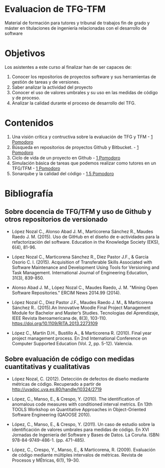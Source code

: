 # Evaluacion de TFG-TFM
Material de formación para tutores y tribunal de trabajos fin de grado y máster en titulaciones de ingeniería relacionadas con el desarrollo de software

Objetivos
========
Los asistentes a este curso al finalizar han de ser capaces de:

1. Conocer los repositorios de proyectos software y sus  herramientas de gestión de tareas y de versiones.
2. Saber analizar la actividad del proyecto
3. Conocer el uso de valores umbrales y su uso en las medidas  de código y de proceso.
4. Analizar la calidad durante el proceso de desarrollo del TFG.

 
Contenidos
========
1. Una visión crítica y contructiva sobre la evaluación de TFG y TFM - [1 Pomodoro](https://tomato-timer.com/)
2. Búsqueda en repositorios de proyectos Github y Bitbucket.  -  [1 Pomodoro](https://tomato-timer.com/)  
3. Ciclo de vida de un proyecto en Github   -  [1 Pomodoro](https://tomato-timer.com/)  
4. Simulación básica de tareas que podemos realizar como tutores en un TFG/TFM  - [1 Pomodoro](https://tomato-timer.com/)  
5. Sonarqube y la calidad del código  -  [1,5 Pomodoro](https://tomato-timer.com/)  

# Bibliografía 

##  Sobre docencia de TFG/TFM y uso de Github y otros repositorios de versionado 

*  López Nozal C., Alonso Abad J. M., Marticorena Sánchez R., Maudes Raedo J. M. (2015). Uso de GitHub en el diseño de e-actividades para la refactorización del software. Education in the Knowledge Society (EKS), 6(4), 81-96.

*  López Nozal C., Marticorena Sánchez R., Diez Pastor J.F., &  García Osorio C. I. (2015). Acquisition of Transferable Skills Associated with Software Maintenance and Development Using Tools for Versioning and Task Management. International Journal of Engineering Education, 31(3), 839-850.

*  Alonso Abad J. M., López Nozal C., Maudes Raedo, J. M. "Mining Open Software Repositories." ERCIM News 2014.99 (2014).

* López Nozal C., Diez Pastor J.F., Maudes Raedo J. M., & Marticorena Sánchez R.. (2015).An Innovative Moodle Final Project Management Module for Bachelor and Master’s Studies. Tecnologias del Aprendizaje, IEEE Revista Iberoamericana de, 8(3), 103-110. https://doi.org/10.1109/RITA.2013.2273109

* López C., Martín D.H., Bustillo A.,  &  Marticorena R. (2010). Final year project management process. En 2nd International Conference on Computer Supported Education (Vol. 2, pp. 5-12). Valencia.


## Sobre evaluación de código con medidas cuantitativas y cualitativas

* López Nozal, C. (2012). Detección de defectos de diseño mediante métricas de código. Recuperado a partir de http://uvadoc.uva.es:80/handle/10324/2719

* López, C., Manso, E., & Crespo, Y. (2010). The identification of anomalous code measures with conditioned interval metrics. En 13th TOOLS Workshop on Quantitative Approaches in Object-Oriented Software Engineering (QAOOSE 2010).

* López, C., Manso, E., & Crespo, Y. (2011). Un caso de estudio sobre la identificación de valores umbrales para medidas de código. En XVI Jornadas de Ingeniería del Software y Bases de Datos. La Coruña. ISBN: 978-84-9749-486-1. (pp. 471-485). 

* López, C., Crespo, Y., Manso, E., & Marticorena, R. (2009). Evaluación de código mediante múltiples intervalos de métricas. Revista de Procesos y MÉtricas, 6(1), 19–30.
